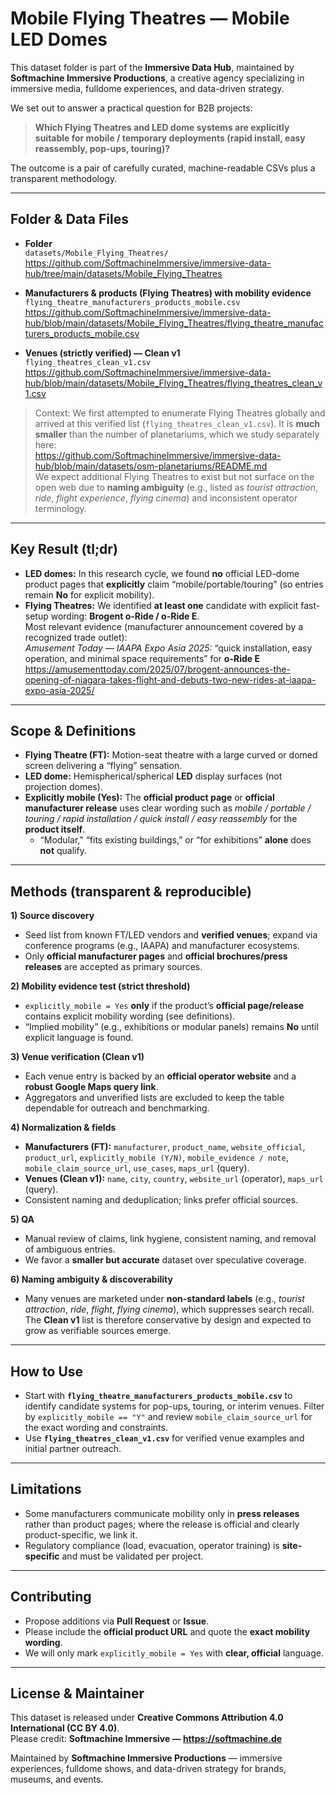 # Mobile Flying Theatres — Mobile LED Domes

This dataset folder is part of the **Immersive Data Hub**, maintained by **Softmachine Immersive Productions**, a creative agency specializing in immersive media, fulldome experiences, and data-driven strategy.

We set out to answer a practical question for B2B projects:

> **Which Flying Theatres and LED dome systems are explicitly suitable for mobile / temporary deployments (rapid install, easy reassembly, pop-ups, touring)?**

The outcome is a pair of carefully curated, machine-readable CSVs plus a transparent methodology.

---

## Folder & Data Files

- **Folder**  
  `datasets/Mobile_Flying_Theatres/`  
  https://github.com/SoftmachineImmersive/immersive-data-hub/tree/main/datasets/Mobile_Flying_Theatres

- **Manufacturers & products (Flying Theatres) with mobility evidence**  
  `flying_theatre_manufacturers_products_mobile.csv`  
  https://github.com/SoftmachineImmersive/immersive-data-hub/blob/main/datasets/Mobile_Flying_Theatres/flying_theatre_manufacturers_products_mobile.csv

- **Venues (strictly verified) — Clean v1**  
  `flying_theatres_clean_v1.csv`  
  https://github.com/SoftmachineImmersive/immersive-data-hub/blob/main/datasets/Mobile_Flying_Theatres/flying_theatres_clean_v1.csv

> Context: We first attempted to enumerate Flying Theatres globally and arrived at this verified list (`flying_theatres_clean_v1.csv`). It is **much smaller** than the number of planetariums, which we study separately here:  
> https://github.com/SoftmachineImmersive/immersive-data-hub/blob/main/datasets/osm-planetariums/README.md  
> We expect additional Flying Theatres to exist but not surface on the open web due to **naming ambiguity** (e.g., listed as *tourist attraction*, *ride*, *flight experience*, *flying cinema*) and inconsistent operator terminology.

---

## Key Result (tl;dr)

- **LED domes:** In this research cycle, we found **no** official LED-dome product pages that **explicitly** claim “mobile/portable/touring” (so entries remain **No** for explicit mobility).
- **Flying Theatres:** We identified **at least one** candidate with explicit fast-setup wording: **Brogent o-Ride / o-Ride E**.  
  Most relevant evidence (manufacturer announcement covered by a recognized trade outlet):  
  *Amusement Today — IAAPA Expo Asia 2025:* “quick installation, easy operation, and minimal space requirements” for **o-Ride E**  
  https://amusementtoday.com/2025/07/brogent-announces-the-opening-of-niagara-takes-flight-and-debuts-two-new-rides-at-iaapa-expo-asia-2025/

---

## Scope & Definitions

- **Flying Theatre (FT):** Motion-seat theatre with a large curved or domed screen delivering a “flying” sensation.  
- **LED dome:** Hemispherical/spherical **LED** display surfaces (not projection domes).  
- **Explicitly mobile (Yes):** The **official product page** or **official manufacturer release** uses clear wording such as *mobile / portable / touring / rapid installation / quick install / easy reassembly* for the **product itself**.  
  - “Modular,” “fits existing buildings,” or “for exhibitions” **alone** does **not** qualify.

---

## Methods (transparent & reproducible)

**1) Source discovery**  
- Seed list from known FT/LED vendors and **verified venues**; expand via conference programs (e.g., IAAPA) and manufacturer ecosystems.  
- Only **official manufacturer pages** and **official brochures/press releases** are accepted as primary sources.

**2) Mobility evidence test (strict threshold)**  
- `explicitly_mobile = Yes` **only** if the product’s **official page/release** contains explicit mobility wording (see definitions).  
- “Implied mobility” (e.g., exhibitions or modular panels) remains **No** until explicit language is found.

**3) Venue verification (Clean v1)**  
- Each venue entry is backed by an **official operator website** and a **robust Google Maps query link**.  
- Aggregators and unverified lists are excluded to keep the table dependable for outreach and benchmarking.

**4) Normalization & fields**  
- **Manufacturers (FT):** `manufacturer`, `product_name`, `website_official`, `product_url`, `explicitly_mobile (Y/N)`, `mobile_evidence / note`, `mobile_claim_source_url`, `use_cases`, `maps_url` (query).  
- **Venues (Clean v1):** `name`, `city`, `country`, `website_url` (operator), `maps_url` (query).  
- Consistent naming and deduplication; links prefer official sources.

**5) QA**  
- Manual review of claims, link hygiene, consistent naming, and removal of ambiguous entries.  
- We favor a **smaller but accurate** dataset over speculative coverage.

**6) Naming ambiguity & discoverability**  
- Many venues are marketed under **non-standard labels** (e.g., *tourist attraction*, *ride*, *flight*, *flying cinema*), which suppresses search recall. The **Clean v1** list is therefore conservative by design and expected to grow as verifiable sources emerge.

---

## How to Use

- Start with **`flying_theatre_manufacturers_products_mobile.csv`** to identify candidate systems for pop-ups, touring, or interim venues. Filter by `explicitly_mobile == "Y"` and review `mobile_claim_source_url` for the exact wording and constraints.  
- Use **`flying_theatres_clean_v1.csv`** for verified venue examples and initial partner outreach.  
  
---

## Limitations

- Some manufacturers communicate mobility only in **press releases** rather than product pages; where the release is official and clearly product-specific, we link it.  
- Regulatory compliance (load, evacuation, operator training) is **site-specific** and must be validated per project.

---

## Contributing

- Propose additions via **Pull Request** or **Issue**.  
- Please include the **official product URL** and quote the **exact mobility wording**.  
- We will only mark `explicitly_mobile = Yes` with **clear, official** language.

---

## License & Maintainer

This dataset is released under **Creative Commons Attribution 4.0 International (CC BY 4.0)**.  
Please credit: **Softmachine Immersive — https://softmachine.de**

Maintained by **Softmachine Immersive Productions** — immersive experiences, fulldome shows, and data-driven strategy for brands, museums, and events.
